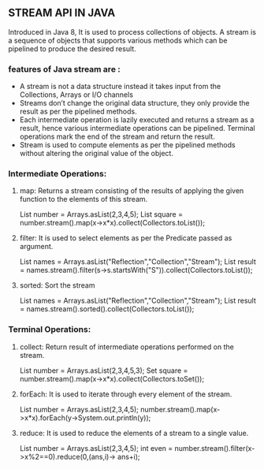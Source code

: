 ## STREAM API IN JAVA

Introduced in Java 8, It is used to process collections of objects.
A stream is a sequence of objects that supports various methods which can be pipelined to produce the desired result.

### features of Java stream are :
-   A stream is not a data structure instead it takes input from the Collections, Arrays or I/O channels
-   Streams don’t change the original data structure, they only provide the result as per the pipelined methods.
- Each intermediate operation is lazily executed and returns a stream as a result, hence various intermediate operations can be pipelined. Terminal operations mark the end of the stream and return the result.
-  Stream is used to compute elements as per the pipelined methods without altering the original value of the object.
### Intermediate Operations:

1. map: Returns a stream consisting of the results of applying the given function to the elements of this stream.

    List number = Arrays.asList(2,3,4,5);
    List square = number.stream().map(x->x*x).collect(Collectors.toList());

2. filter: It is used to select elements as per the Predicate passed as argument.
    
    List names = Arrays.asList("Reflection","Collection","Stream");
    List result = names.stream().filter(s->s.startsWith("S")).collect(Collectors.toList());

3. sorted: Sort the stream

    List names = Arrays.asList("Reflection","Collection","Stream");
    List result = names.stream().sorted().collect(Collectors.toList());

### Terminal Operations:

1. collect: Return result of intermediate operations performed on the stream.
    
    List number = Arrays.asList(2,3,4,5,3);
    Set square = number.stream().map(x->x*x).collect(Collectors.toSet());

2. forEach: It is used to iterate through every element of the stream.

    List number = Arrays.asList(2,3,4,5);
    number.stream().map(x->x*x).forEach(y->System.out.println(y));

3. reduce: It is used to reduce the elements of a stream to a single value.

    List number = Arrays.asList(2,3,4,5);
    int even = number.stream().filter(x->x%2==0).reduce(0,(ans,i)-> ans+i);

